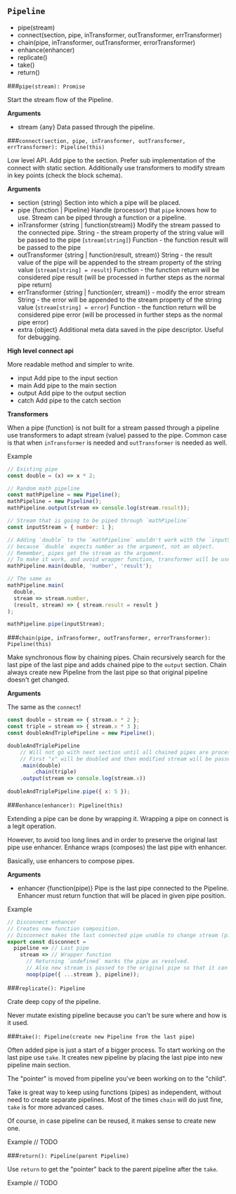## `Pipeline`

* pipe(stream)
* connect(section, pipe, inTransformer, outTransformer, errTransformer)
* chain(pipe, inTransformer, outTransformer, errorTransformer)
* enhance(enhancer)
* replicate()
* take()
* return()

###`pipe(stream): Promise`

Start the stream flow of the Pipeline.

**Arguments**

* stream {any}
    Data passed through the pipeline.

###`connect(section, pipe, inTransformer, outTransformer, errTransformer): Pipeline(this)`

Low level API. Add pipe to the section. Prefer sub implementation of the connect with static section. 
Additionally use transformers to modify stream in key points (check the block schema).

**Arguments**

* section {string}
    Section into which a pipe will be placed.
* pipe {function | Pipeline}
    Handle (processor) that `pipe` knows how to use.
    Stream can be piped through a function or a pipeline.
* inTransformer {string | function(stream)}
    Modify the stream passed to the connected pipe.
    String - the stream property of the string value will be passed to the pipe (`stream[string]`)
    Function - the function result will be passed to the pipe
* outTransformer {string | function(result, stream)}
    String - the result value of the pipe will be appended to the stream property of the string value (`stream[string] = result`)
    Function - the function return will be considered pipe result (will be processed in further steps as the normal pipe return)
* errTransformer {string | function(err, stream)} - modify the error stream
    String - the error will be appended to the stream property of the string value (`stream[string] = error`)
    Function - the function return will be considered pipe error (will be processed in further steps as the normal pipe error)
* extra {object}
    Additional meta data saved in the pipe descriptor. Useful for debugging.

**High level connect api**

More readable method and simpler to write.

* input
    Add pipe to the input section
* main
    Add pipe to the main section
* output
    Add pipe to the output section
* catch
    Add pipe to the catch section


**Transformers**

When a pipe (function) is not built for a stream passed through a pipeline use transformers to adapt stream (value) passed to the pipe.
Common case is that when `inTransformer` is needed and `outTransformer` is needed as well. 

Example
```javascript
// Existing pipe
const double = (x) => x * 2;

// Random math pipeline
const mathPipeline = new Pipeline();
mathPipeline = new Pipeline();
mathPipeline.output(stream => console.log(stream.result));

// Stream that is going to be piped through `mathPipeline`
const inputStream = { number: 1 }; 

// Adding `double` to the `mathPipeline` wouldn't work with the `inputStream`
// because `double` expects number as the argument, not an object.
// Remember, pipes get the stream as the argument.
// To make it work, and avoid wrapper function, transformer will be used when connecting the pipe.
mathPipeline.main(double, 'number', 'result');

// The same as
mathPipeline.main(
  double, 
  stream => stream.number, 
  (result, stream) => { stream.result = result }
);

mathPipeline.pipe(inputStream);
```

###`chain(pipe, inTransformer, outTransformer, errorTransformer): Pipeline(this)`

Make synchronous flow by chaining pipes. Chain recursively search for the last pipe of the last pipe and adds chained pipe to the `output` section. 
Chain always create new Pipeline from the last pipe so that original pipeline doesn't get changed.

**Arguments**

The same as the `connect`!

```javascript
const double = stream => { stream.x * 2 };
const triple = stream => { stream.x * 3 };
const doubleAndTriplePipeline = new Pipeline();

doubleAndTriplePipeline
    // Will not go with next section until all chained pipes are processed.
    // First "x" will be doubled and then modified stream will be passed to the chained pipe.
    .main(double)
        .chain(triple)
    .output(stream => console.log(stream.x))
    
doubleAndTriplePipeline.pipe({ x: 5 });
```

###`enhance(enhancer): Pipeline(this)`

Extending a pipe can be done by wrapping it. Wrapping a pipe on connect is a legit operation.

However, to avoid too long lines and in order to preserve the original last pipe use enhancer. Enhance wraps (composes) the last pipe with enhancer.

Basically, use enhancers to compose pipes.

**Arguments**

* enhancer {function(pipe)}
    Pipe is the last pipe connected to the Pipeline. Enhancer must return function that will be placed in given pipe position.
    
Example
```javascript
// Disconnect enhancer
// Creates new function composition.
// Disconnect makes the last connected pipe unable to change stream (pipe still gets called).
export const disconnect =
  pipeline => // Last pipe
    stream => // Wrapper function
      // Returning `undefined` marks the pipe as resolved.
      // Also new stream is passed to the original pipe so that it can't be mutated.
      noop(pipe({ ...stream }, pipeline));
```

###`replicate(): Pipeline`

Crate deep copy of the pipeline.

Never mutate existing pipeline because you can't be sure where and how is it used.
 
###`take(): Pipeline(create new Pipeline from the last pipe)`

Often added pipe is just a start of a bigger process. To start working on the last pipe use `take`. It creates new pipeline by placing the last pipe into new pipeline main section.

The "pointer" is moved from pipeline you've been working on to the "child".

Take is great way to keep using functions (pipes) as independent, without need to create separate pipelines. Most of the times `chain` will do just fine, `take` is for more advanced cases.
 
Of course, in case pipeline can be reused, it makes sense to create new one.

Example
// TODO

###`return(): Pipeline(parent Pipeline)`

Use `return` to get the "pointer" back to the parent pipeline after the `take`.

Example
// TODO
